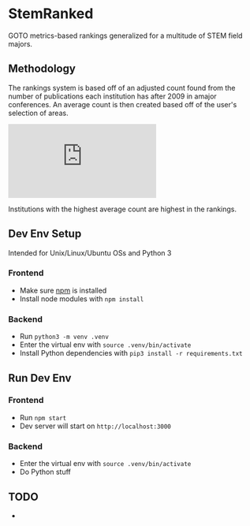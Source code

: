 # StemRanked
GOTO metrics-based rankings generalized for a multitude of STEM field majors.

## Methodology
The rankings system is based off of an adjusted count found from the number of publications each institution has after 2009 in amajor conferences. An average count is then created based off of the user's selection of areas.

![equation](http://www.sciweavers.org/tex2img.php?eq=averageCount%3D%20%5Csqrt%5BN%5D%7B%20%5Cprod_%7Bi%3D1%7D%5EN%20%7B%28adjustedCounts_i%20%2B%201%29%7D%20%7D%20&bc=White&fc=Black&im=jpg&fs=12&ff=arev&edit=0)

Institutions with the highest average count are highest in the rankings.

## Dev Env Setup
Intended for Unix/Linux/Ubuntu OSs and Python 3

### Frontend
- Make sure [npm](https://www.npmjs.com/get-npm) is installed
- Install node modules with `npm install`

### Backend
- Run `python3 -m venv .venv`
- Enter the virtual env with `source .venv/bin/activate`
- Install Python dependencies with `pip3 install -r requirements.txt`

## Run Dev Env

### Frontend
- Run `npm start`
- Dev server will start on `http://localhost:3000`

### Backend
- Enter the virtual env with `source .venv/bin/activate`
- Do Python stuff

## TODO
- 

